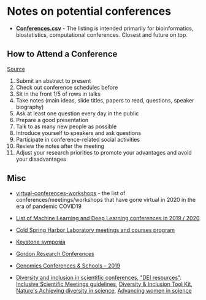 # Notes on potential conferences


- [**Conferences.csv**](Conferences.csv) - The listing is intended primarily for bioinformatics, biostatistics, computational conferences. Closest and future on top.

## How to Attend a Conference

[Source](http://www.longwoodgenomics.org/2019/03/24/how-to-attend-a-conference/)

1. Submit an abstract to present
2. Check out conference schedules before
3. Sit in the front 1/5 of rows in talks
4. Take notes (main ideas, slide titles, papers to read, questions, speaker biography)
5. Ask at least one question every day in the public
6. Prepare a good presentation
7. Talk to as many new people as possible
8. Introduce yourself to speakers and ask questions
9. Participate in conference-related social activities
10. Review the notes after the meeting
11. Adjust your research priorities to promote your advantages and avoid your disadvantages

## Misc

- [virtual-conferences-workshops](https://github.com/riyuebao/virtual-conferences-workshops) - the list of conferences/meetings/workshops that have gone virtual in 2020 in the era of pandemic COVID19

- [List of Machine Learning and Deep Learning conferences in 2019 / 2020](https://tryolabs.com/blog/machine-learning-deep-learning-conferences/)

- [Cold Spring Harbor Laboratory meetings and courses program](https://meetings.cshl.edu/meetingshome.aspx)

- [Keystone symposia](http://www.keystonesymposia.org/)

- [Gordon Research Conferences](https://www.grc.org/)

- [Genomics Conferences & Schools – 2019](https://generegulation.org/conferences-2019/)

- [Diversity and inclusion in scientific conferences, "DEI resources"](https://immunox.ucsf.edu/future-immunology). [Inclusive Scientific Meetings guidelines](https://static1.squarespace.com/static/582cce42bebafbfc47a82b04/t/5ca0fe7d9b747a3d7dc7a71f/1554054781756/Formatted+Inclusive+Meeting+Guide-v5.pdf), [Diversity & Inclusion Tool Kit](https://www.sidnet.org/page/DIToolKit), [Nature's Achieving diversity in science](https://www.nature.com/collections/qsgnpdtgbr), [Advancing women in science](https://www.cell.com/cell-stem-cell/fulltext/S1934-5909(15)00068-5)